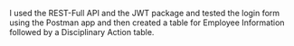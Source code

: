 
I used the REST-Full API and the JWT package and tested the login form using the Postman app and then created a table for Employee Information followed by a Disciplinary Action table.

